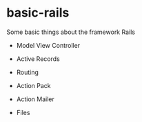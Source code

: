 # basic-rails

Some basic things about the framework Rails

* Model View Controller

* Active Records

* Routing

* Action Pack

* Action Mailer

* Files
